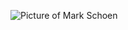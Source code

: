 ![Picture of Mark Schoen](https://international.uiowa.edu/sites/international.uiowa.edu/files/styles/ip_xl/public/wysiwyg_uploads/mark-schoen_web.jpg?itok=rF5Di0x0)
